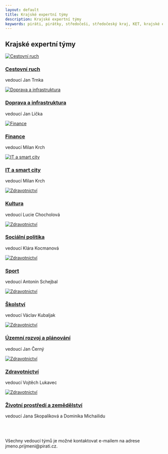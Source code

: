 ```yaml
---
layout: default
title: Krajské expertní týmy
description: Krajské expertní týmy
keywords: piráti, pirátky, středočeši, středočeský kraj, KET, krajské expertní týmy
---
```


<div class="container container--default pt-8 lg:py-24">
<section>
<h1 class="head-alt-md md:head-alt-lg max-w-5xl mb-8">Krajské expertní týmy</h1>

<main>
<div class="grid grid-cols-1 md:grid-cols-2 lg:grid-cols-3 gap-8">

<article class="card card--hoveractive">
<a href="https://forum.pirati.cz/viewforum.php?f=1276"><img class="w-full h-48 object-cover" src="https://a.pirati.cz/resize/400x225/stredocesky/img/program2020/prumysl-obchod-a-cestovni-ruch.jpg" alt="Cestovní ruch" /></a>
<div class="card__body p-4">
<h1 class="card-headline mb-2"><a href="https://forum.pirati.cz/viewforum.php?f=1276" target="_blank">Cestovní ruch</a></h1> 
<p class="card-body-text">vedoucí Jan Trnka</p>
</div>
</article>

<article class="card card--hoveractive">
<a href="https://forum.pirati.cz/viewforum.php?f=1277"><img class="w-full h-48 object-cover" src="https://a.pirati.cz/resize/400x225/stredocesky/img/program2020/doprava.jpg" alt="Doprava a infrastruktura" /></a>
<div class="card__body p-4">
<h1 class="card-headline mb-2"><a href="https://forum.pirati.cz/viewforum.php?f=1277" target="_blank">Doprava a infrastruktura</a></h1> 
<p class="card-body-text">vedoucí Jan Lička</p>
</div>
</article>

<article class="card card--hoveractive">
<a href="https://forum.pirati.cz/viewforum.php?f=1278"><img class="w-full h-48 object-cover" src="https://a.pirati.cz/resize/400x225/stredocesky/img/program2020/finance.jpg" alt="Finance" /></a>
<div class="card__body p-4">
<h1 class="card-headline mb-2"><a href="https://forum.pirati.cz/viewforum.php?f=1278" target="_blank">Finance</a></h1> 
<p class="card-body-text">vedoucí Milan Krch</p>
</div>
</article>

<article class="card card--hoveractive">
<a href="https://forum.pirati.cz/viewforum.php?f=1279"><img class="w-full h-48 object-cover" src="https://a.pirati.cz/resize/400x225/stredocesky/img/program2020/zdravotnictvi.jpg" alt="IT a smart city" /></a>
<div class="card__body p-4">
<h1 class="card-headline mb-2"><a href="https://forum.pirati.cz/viewforum.php?f=1279" target="_blank">IT a smart city</a></h1> 
<p class="card-body-text">vedoucí Milan Krch</p>
</div>
</article>

<article class="card card--hoveractive">
<a href="/program/2020-krajske/zdravotnictvi/"><img class="w-full h-48 object-cover" src="https://a.pirati.cz/resize/400x225/stredocesky/img/program2020/zdravotnictvi.jpg" alt="Zdravotnictví" /></a>	
<div class="card__body p-4">
<h1 class="card-headline mb-2"><a href="https://forum.pirati.cz/viewforum.php?f=1281" target="_blank">Kultura</a></h1> 
<p class="card-body-text">vedoucí Lucie Chocholová</p>
</div>
</article>


<article class="card card--hoveractive">
<a href="/program/2020-krajske/zdravotnictvi/"><img class="w-full h-48 object-cover" src="https://a.pirati.cz/resize/400x225/stredocesky/img/program2020/zdravotnictvi.jpg" alt="Zdravotnictví" /></a>		
<div class="card__body p-4">
<h1 class="card-headline mb-2"><a href="https://forum.pirati.cz/viewforum.php?f=1283" target="_blank">Sociální politika</a></h1> 
<p class="card-body-text">vedoucí Klára Kocmanová</p>
</div>
</article>


<article class="card card--hoveractive">
<a href="/program/2020-krajske/zdravotnictvi/"><img class="w-full h-48 object-cover" src="https://a.pirati.cz/resize/400x225/stredocesky/img/program2020/zdravotnictvi.jpg" alt="Zdravotnictví" /></a>		
<div class="card__body p-4">
<h1 class="card-headline mb-2"><a href="https://forum.pirati.cz/viewforum.php?f=1284" target="_blank">Sport</a></h1> 
<p class="card-body-text">vedoucí Antonín Schejbal</p>
</div>
</article>


<article class="card card--hoveractive">
<a href="/program/2020-krajske/zdravotnictvi/"><img class="w-full h-48 object-cover" src="https://a.pirati.cz/resize/400x225/stredocesky/img/program2020/zdravotnictvi.jpg" alt="Zdravotnictví" /></a>		
<div class="card__body p-4">
<h1 class="card-headline mb-2"><a href="https://forum.pirati.cz/viewforum.php?f=1285" target="_blank">Školství</a></h1> 
<p class="card-body-text">vedoucí Václav Kubaljak</p>
</div>
</article>

<article class="card card--hoveractive">
<a href="/program/2020-krajske/zdravotnictvi/"><img class="w-full h-48 object-cover" src="https://a.pirati.cz/resize/400x225/stredocesky/img/program2020/zdravotnictvi.jpg" alt="Zdravotnictví" /></a>		
<div class="card__body p-4">
<h1 class="card-headline mb-2"><a href="https://forum.pirati.cz/viewforum.php?f=1286" target="_blank">Územní rozvoj a plánování</a></h1> 
<p class="card-body-text">vedoucí Jan Černý</p>
</div>
</article>

<article class="card card--hoveractive">
<a href="/program/2020-krajske/zdravotnictvi/"><img class="w-full h-48 object-cover" src="https://a.pirati.cz/resize/400x225/stredocesky/img/program2020/zdravotnictvi.jpg" alt="Zdravotnictví" /></a>		
<div class="card__body p-4">
<h1 class="card-headline mb-2"><a href="https://forum.pirati.cz/viewforum.php?f=1287" target="_blank">Zdravotnictví</a></h1> 
<p class="card-body-text">vedoucí Vojtěch Lukavec</p>
</div>
</article>

<article class="card card--hoveractive">
<a href="/program/2020-krajske/zdravotnictvi/"><img class="w-full h-48 object-cover" src="https://a.pirati.cz/resize/400x225/stredocesky/img/program2020/zdravotnictvi.jpg" alt="Zdravotnictví" /></a>		
<div class="card__body p-4">
<h1 class="card-headline mb-2"><a href="https://forum.pirati.cz/viewforum.php?f=1288" target="_blank">Životní prostředí a zemědělství</a></h1> 
<p class="card-body-text">vedoucí Jana Skopalíková a Dominika Michailidu</p>
</div>
</article>

</div>
</main>
<br><br>
<p>Všechny vedoucí týmů je možné kontaktovat e-mailem na adrese jmeno.prijmeni@pirati.cz.</p>
</section>
</div>








